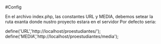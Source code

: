 #Config

En el archivo index.php, las constantes URL y MEDIA, debemos setear la ruta exanta donde nustro proyecto estara en el servidor
Por defecto seria:

define('URL','http://localhost/proestudiantes/');
define('MEDIA','http://localhost/proestudiantes/media');
